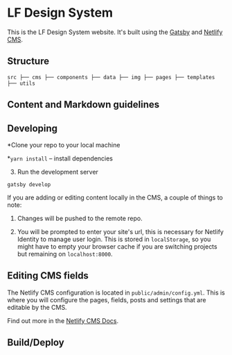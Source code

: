 # LF Design System
 
 This is the LF Design System website. It's built using the [Gatsby](https://gatsbyjs.org) and [Netlify CMS](https://github.com/netlify/netlify-cms).


## Structure
`
src
├── cms
├── components
├── data
├── img
├── pages
├── templates
├── utils
`

## Content and Markdown guidelines


## Developing

  *Clone your repo to your local machine

  *`yarn install` – install dependencies

 

3.  Run the development server

`gatsby develop`

If you are adding or editing content locally in the CMS, a couple of things to note:

1.  Changes will be pushed to the remote repo.

2.  You will be prompted to enter your site's url, this is necessary for Netlify Identity to manage user login. This is stored in `localStorage`, so you might have to empty your browser cache if you are switching projects but remaining on `localhost:8000`.

## Editing CMS fields

The Netlify CMS configuration is located in `public/admin/config.yml`. This is where you will configure the pages, fields, posts and settings that are editable by the CMS.

Find out more in the [Netlify CMS Docs](https://www.netlifycms.org/docs/#configuration).


## Build/Deploy


